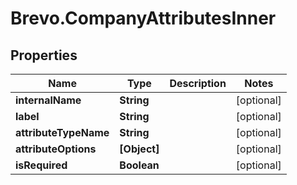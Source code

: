 # Brevo.CompanyAttributesInner

## Properties
Name | Type | Description | Notes
------------ | ------------- | ------------- | -------------
**internalName** | **String** |  | [optional] 
**label** | **String** |  | [optional] 
**attributeTypeName** | **String** |  | [optional] 
**attributeOptions** | **[Object]** |  | [optional] 
**isRequired** | **Boolean** |  | [optional] 


